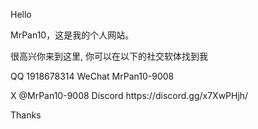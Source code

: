 <p>Hello</p>
<p>MrPan10，这是我的个人网站。 </p>
<p>很高兴你来到这里, 你可以在以下的社交软体找到我</p>
<p>QQ 1918678314 WeChat MrPan10-9008</p>
<p>X @MrPan10-9008 Discord https://discord.gg/x7XwPHjh/</p>
<p>Thanks</p>
